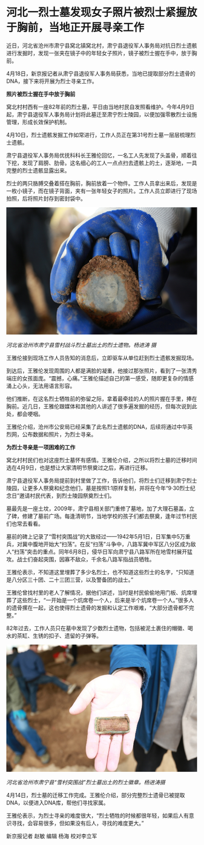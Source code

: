 # 河北一烈士墓发现女子照片被烈士紧握放于胸前，当地正开展寻亲工作

近日，河北省沧州市肃宁县窝北镇窝北村，肃宁县退役军人事务局对抗日烈士遗骸进行发掘时，发现一张夹在镜子中的年轻女子照片，镜子被烈士握在手中，放于胸前。

4月18日，新京报记者从肃宁县退役军人事务局获悉，当地已提取部分烈士遗骨的DNA，接下来将开展为烈士寻亲工作。

**照片被烈士握在手中放于胸前**

窝北村村西有一座82年前的烈士墓，平日由当地村民自发照看维护。今年4月9日起，肃宁县退役军人事务局计划将此墓迁至肃宁烈士陵园，以便加强零散烈士设施管理，形成长效保护机制。

4月10日，烈士遗骸发掘工作如常进行，工作人员正在第31号烈士墓一层层梳理烈士遗骸。

肃宁县退役军人事务局优抚科科长王雅伦回忆，一名工人先发现了头盖骨，顺着往下挖，发现了肩膀、肋骨。这名细心的工人一点点扫去遗骸上的土，逐渐地，一具完整的烈士遗骸显露出来。

烈士的两只胳膊交叠着搭在胸前，胸前放着一个物件。工作人员拿出来后，发现是一枚小镜子，而在镜子背面，夹有一张年轻女子的照片。工作人员立即进行了现场拍照，后将照片封存到密封袋中。

![9a330174176521dc08e93154f5c1362b.jpg](https://raw.githubusercontent.com/qqhsx/qqnews_image/main/2024/04/18/河北一烈士墓发现女子照片被烈士紧握放于胸前，当地正开展寻亲工作/9a330174176521dc08e93154f5c1362b.jpg)

_河北省沧州市肃宁县雪村战斗烈士墓出土的烈士遗物。杨进涛 摄_

王雅伦接到现场工作人员告知的消息后，立即驱车从单位赶到烈士遗骸发掘现场。

到达后，王雅伦发现周围的人都是满脸的凝重，他接过那张照片，看到了一张清秀端庄的女孩面庞。“震撼，心痛。”王雅伦描述自己的第一感受，随即更复杂的情感涌上心头，无法用语言形容。

他们推断，在这名烈士牺牲前的弥留之际，拿着最牵挂的人的照片握在手里，捧在胸前。近几日，王雅伦跟媒体和其他的人讲述了很多遍发掘的经历，但每次说到此处，都会哽咽。

王雅伦介绍，沧州市公安局已经采集了此名烈士遗骸的DNA，后续将通过中华英烈网，公布数据和照片，为烈士寻亲。

**为烈士寻亲是一项困难的工作**

窝北村村民们也对这座烈士墓怀有感情。王雅伦介绍，之所以将烈士墓的迁移时间选在4月9日，也是想让大家清明节祭奠过之后，再进行迁移。

肃宁县退役军人事务局提前到村里做了工作，告诉他们，将烈士们迁移到肃宁烈士陵园，让更多人祭奠和纪念他们，墓是按照1:1原样复制，并将在今年“9·30烈士纪念日”邀请村民代表，到烈士陵园祭奠烈士们。

墓最先是一座土坟，2009年，肃宁县相关部门重修了墓地，加了大理石墓盖，立了碑，修建了墓前广场。每逢清明节，当地学校的孩子们都去祭奠，逢年过节村民们也常去看看。

墓前的碑上记录了“雪村突围战”的大致经过——1942年5月1日，日军集中5万重兵，对冀中腹地开始大“扫荡”。在反“扫荡”斗争中，八路军冀中军区八分区成为敌人“扫荡”突击的重点。同年6月8日，侵华日军向肃宁县八路军所在地雪村展开猛攻。战士们奋起突围，因寡不敌众，千余名八路军指战员牺牲。

王雅伦表示，不知道这里埋葬了多少名烈士，也不知道这些烈士的名字，“只知道是八分区三十团、二十三团三营，以及警备团的战士。”

王雅伦曾找村里的老人了解情况，据他们讲述，当时是村民偷偷地用门板、炕席埋葬了这些烈士，“一开始是一个炕席卷一个人，后来是半个炕席卷一个人。”很多人的遗骨摞在一起，这也使得烈士遗骨的发掘和认定工作艰难，“大部分遗骨都不完整。”

82年过去，工作人员只在墓中发现了少数烈士遗物，包括被泥土裹住的帽徽、喝水的茶缸、生锈的扣子、遗留的子弹等。

![63f5662f7b4ff094e56570f86d617fea.jpg](https://raw.githubusercontent.com/qqhsx/qqnews_image/main/2024/04/18/河北一烈士墓发现女子照片被烈士紧握放于胸前，当地正开展寻亲工作/63f5662f7b4ff094e56570f86d617fea.jpg)

 _河北省沧州市肃宁县“雪村突围战”烈士墓出土的烈士徽章。杨进涛摄_

4月14日，烈士墓的迁移工作完成。王雅伦介绍，部分完整烈士遗骨已被提取DNA，以便进入DNA库，帮他们寻找家属。

王雅伦表示，为烈士寻亲的难度很大，“烈士牺牲的时候都很年轻，如果后人有意识寻找，会容易很多，但如果没有后人，寻找的难度更大。”

新京报记者 赵敏 编辑 杨海 校对李立军

